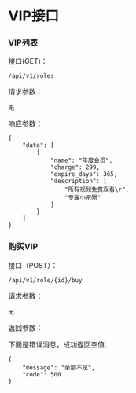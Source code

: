 # VIP接口

### VIP列表

接口(GET)：

```angular2html
/api/v1/roles
```

请求参数：

```angular2html
无
```

响应参数：

```angular2html
{
    "data": [
        {
            "name": "年度会员",
            "charge": 299,
            "expire_days": 365,
            "description": [
                "所有视频免费观看\r",
                "专属小密圈"
            ]
        }
    ]
}
```


### 购买VIP

接口（POST）：

```angular2html
/api/v1/role/{id}/buy
```

请求参数：

```angular2html
无
```

返回参数：

下面是错误消息，成功返回空值.

```angular2html
{
    "message": "余额不足",
    "code": 500
}
```